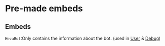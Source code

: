 # Pre-made embeds

## Embeds
`HezaBot`:Only contains the information about the bot. 
(used in [User](..%2Fcogs%2FUser.py) & [Debug](..%2Fcogs%2FDebug.py))